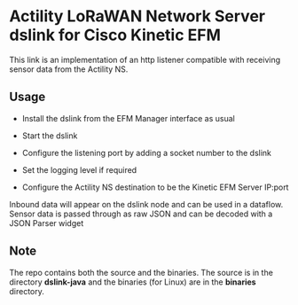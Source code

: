 # Actility LoRaWAN Network Server dslink for Cisco Kinetic EFM
This link is an implementation of an http listener compatible with receiving sensor data from the Actility NS. 

## Usage

* Install the dslink from the EFM Manager interface as usual
* Start the dslink
* Configure the listening port by adding a socket number to the dslink
* Set the logging level if required

* Configure the Actility NS destination to be the Kinetic EFM Server IP:port

Inbound data will appear on the dslink node and can be used in a dataflow. Sensor data is passed through as raw JSON and can be decoded with a JSON Parser widget

## Note
The repo contains both the source and the binaries. The source is in the directory **dslink-java** and the binaries (for Linux) are in the **binaries** directory. 

